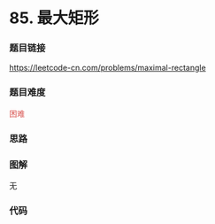 # 85. 最大矩形

### 题目链接

https://leetcode-cn.com/problems/maximal-rectangle

### 题目难度

<font color=#D9534F>困难</font>

### 思路



### 图解

无

### 代码

```python
```